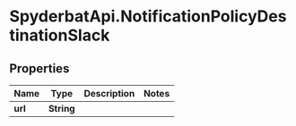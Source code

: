 # SpyderbatApi.NotificationPolicyDestinationSlack

## Properties

Name | Type | Description | Notes
------------ | ------------- | ------------- | -------------
**url** | **String** |  | 


